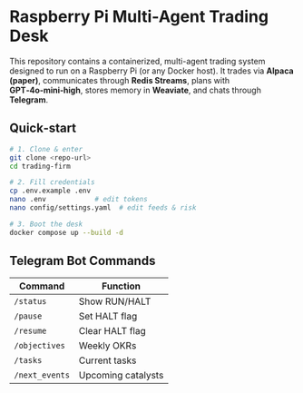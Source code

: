 # Raspberry Pi Multi-Agent Trading Desk

This repository contains a containerized, multi-agent trading system designed to run on a Raspberry Pi (or any Docker host). It trades via **Alpaca (paper)**, communicates through **Redis Streams**, plans with **GPT‑4o‑mini‑high**, stores memory in **Weaviate**, and chats through **Telegram**.

## Quick‑start

```bash
# 1. Clone & enter
git clone <repo-url>
cd trading-firm

# 2. Fill credentials
cp .env.example .env
nano .env            # edit tokens
nano config/settings.yaml  # edit feeds & risk

# 3. Boot the desk
docker compose up --build -d
```

## Telegram Bot Commands

| Command | Function |
|---------|----------|
| `/status` | Show RUN/HALT |
| `/pause`  | Set HALT flag |
| `/resume` | Clear HALT flag |
| `/objectives` | Weekly OKRs |
| `/tasks` | Current tasks |
| `/next_events` | Upcoming catalysts |
